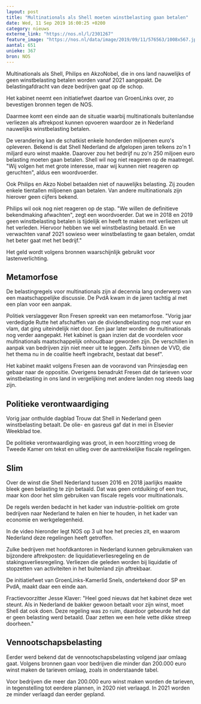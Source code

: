 ```yaml
---
layout: post
title: "Multinationals als Shell moeten winstbelasting gaan betalen"
date: Wed, 11 Sep 2019 16:00:25 +0200
category: nieuws
externe_link: "https://nos.nl/l/2301267"
feature_image: "https://nos.nl/data/image/2019/09/11/576563/1008x567.jpg"
aantal: 651
unieke: 367
bron: NOS
---
```


<p>Multinationals als Shell, Philips en AkzoNobel, die in ons land nauwelijks of geen winstbelasting betalen worden vanaf 2021 aangepakt. De belastingafdracht van deze bedrijven gaat op de schop.</p>
<p>Het kabinet neemt een initiatiefwet daartoe van GroenLinks over, zo bevestigen bronnen tegen de NOS.</p>
<p>Daarmee komt een einde aan de situatie waarbij multinationals buitenlandse verliezen als aftrekpost kunnen opvoeren waardoor ze in Nederland nauwelijks winstbelasting betalen.</p>
<p>De verandering kan de schatkist enkele honderden miljoenen euro's opleveren. Bekend is dat Shell Nederland de afgelopen jaren telkens zo'n 1 miljard euro winst maakte. Daarover zou het bedrijf nu zo'n 250 miljoen euro belasting moeten gaan betalen. Shell wil nog niet reageren op de maatregel. "Wij volgen het met grote interesse, maar wij kunnen niet reageren op geruchten", aldus een woordvoerder.</p>
<p>Ook Philips en Akzo Nobel betaalden niet of nauwelijks belasting. Zij zouden enkele tientallen miljoenen gaan betalen. Van andere multinationals zijn hierover geen cijfers bekend.</p>
<p>Philips wil ook nog niet reageren op de stap. "We willen de definitieve bekendmaking afwachten", zegt een woordvoerder. Dat we in 2018 en 2019 geen winstbelasting betalen is tijdelijk en heeft te maken met verliezen uit het verleden. Hiervoor hebben we wel winstbelasting betaald. En we verwachten vanaf 2021 sowieso weer winstbelasting te gaan betalen, omdat het beter gaat met het bedrijf."</p>
<p>Het geld wordt volgens bronnen waarschijnlijk gebruikt voor lastenverlichting.</p>
<h2>Metamorfose</h2>
<p>De belastingregels voor multinationals zijn al decennia lang onderwerp van een maatschappelijke discussie. De PvdA kwam in de jaren tachtig al met een plan voor een aanpak.</p>
<p>Politiek verslaggever Ron Fresen spreekt van een metamorfose. "Vorig jaar verdedigde Rutte het afschaffen van de dividendbelasting nog met vuur en vlam, dat ging uiteindelijk niet door. Een jaar later worden de multinationals nog verder aangepakt. Het kabinet is gaan inzien dat de voordelen voor multinationals maatschappelijk onhoudbaar geworden zijn. De verschillen in aanpak van bedrijven zijn niet meer uit te leggen. Zelfs binnen de VVD, die het thema nu in de coalitie heeft ingebracht, bestaat dat besef".</p>
<p>Het kabinet maakt volgens Fresen aan de vooravond van Prinsjesdag een gebaar naar de oppositie. Overigens benadrukt Fresen dat de tarieven voor winstbelasting in ons land in vergelijking met andere landen nog steeds laag zijn.</p>
<h2>Politieke verontwaardiging</h2>
<p>Vorig jaar onthulde dagblad Trouw dat Shell in Nederland geen winstbelasting betaalt. De olie- en gasreus gaf dat in mei in Elsevier Weekblad toe.</p>
<p>De politieke verontwaardiging was groot, in een hoorzitting vroeg de Tweede Kamer om tekst en uitleg over de aantrekkelijke fiscale regelingen.</p>
<h2>Slim</h2>
<p>Over de winst die Shell Nederland tussen 2016 en 2018 jaarlijks maakte bleek geen belasting te zijn betaald. Dat was geen ontduiking of een truc, maar kon door het slim gebruiken van fiscale regels voor multinationals.</p>
<p>De regels werden bedacht in het kader van industrie-politiek om grote bedrijven naar Nederland te halen en hier te houden, in het kader van economie en werkgelegenheid.</p>
<p>In de video hieronder legt NOS op 3 uit hoe het precies zit, en waarom Nederland deze regelingen heeft getroffen.</p>
<p>Zulke bedrijven met hoofdkantoren in Nederland kunnen gebruikmaken van bijzondere aftrekposten: de liquidatieverliesregeling en de stakingsverliesregeling. Verliezen die geleden worden bij liquidatie of stopzetten van activiteiten in het buitenland zijn aftrekbaar.</p>
<p>De initiatiefwet van GroenLinks-Kamerlid Snels, ondertekend door SP en PvdA, maakt daar een einde aan.</p>
<p>Fractievoorzitter Jesse Klaver: "Heel goed nieuws dat het kabinet deze wet steunt. Als in Nederland de bakker gewoon betaalt voor zijn winst, moet Shell dat ook doen. Deze regeling was zo ruim, daardoor gebeurde het dat er geen belasting werd betaald. Daar zetten we een hele vette dikke streep doorheen."</p>
<h2>Vennootschapsbelasting</h2>
<p>Eerder werd bekend dat de vennootschapsbelasting volgend jaar omlaag gaat. Volgens bronnen gaan voor bedrijven die minder dan 200.000 euro winst maken de tarieven omlaag, zoals in onderstaande tabel.</p>
<p>Voor bedrijven die meer dan 200.000 euro winst maken worden de tarieven, in tegenstelling tot eerdere plannen, in 2020 niet verlaagd. In 2021 worden ze minder verlaagd dan eerder gepland.</p>
